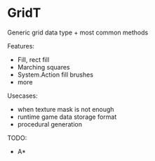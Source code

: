 # GridT

Generic grid data type + most common methods

Features:
- Fill, rect fill
- Marching squares
- System.Action fill brushes
- more

Usecases:
- when texture mask is not enough
- runtime game data storage format
- procedural generation

TODO:
- A*
